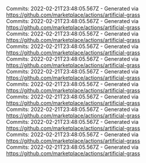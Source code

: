 Commits: 2022-02-21T23:48:05.567Z - Generated via https://github.com/marketplace/actions/artificial-grass
<br>
Commits: 2022-02-21T23:48:05.567Z - Generated via https://github.com/marketplace/actions/artificial-grass
<br>
Commits: 2022-02-21T23:48:05.567Z - Generated via https://github.com/marketplace/actions/artificial-grass
<br>
Commits: 2022-02-21T23:48:05.567Z - Generated via https://github.com/marketplace/actions/artificial-grass
<br>
Commits: 2022-02-21T23:48:05.567Z - Generated via https://github.com/marketplace/actions/artificial-grass
<br>
Commits: 2022-02-21T23:48:05.567Z - Generated via https://github.com/marketplace/actions/artificial-grass
<br>
Commits: 2022-02-21T23:48:05.567Z - Generated via https://github.com/marketplace/actions/artificial-grass
<br>
Commits: 2022-02-21T23:48:05.567Z - Generated via https://github.com/marketplace/actions/artificial-grass
<br>
Commits: 2022-02-21T23:48:05.567Z - Generated via https://github.com/marketplace/actions/artificial-grass
<br>
Commits: 2022-02-21T23:48:05.567Z - Generated via https://github.com/marketplace/actions/artificial-grass
<br>
Commits: 2022-02-21T23:48:05.567Z - Generated via https://github.com/marketplace/actions/artificial-grass
<br>
Commits: 2022-02-21T23:48:05.567Z - Generated via https://github.com/marketplace/actions/artificial-grass
<br>
